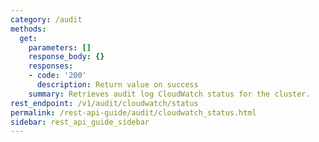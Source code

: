 ```yaml
---
category: /audit
methods:
  get:
    parameters: []
    response_body: {}
    responses:
    - code: '200'
      description: Return value on success
    summary: Retrieves audit log CloudWatch status for the cluster.
rest_endpoint: /v1/audit/cloudwatch/status
permalink: /rest-api-guide/audit/cloudwatch_status.html
sidebar: rest_api_guide_sidebar
---
```

